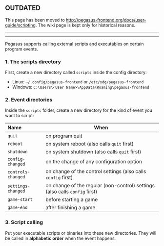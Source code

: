 ## OUTDATED

This page has been moved to http://pegasus-frontend.org/docs/user-guide/scripting. The wiki page is kept only for historical reasons.

---

---

Pegasus supports calling external scripts and executables on certain program events.

### 1. The scripts directory

First, create a new directory called `scripts` inside the config directory:

- Linux: `~/.config/pegasus-frontend` or `/etc/xdg/pegasus-frontend`
- Windows: `C:\Users\<User Name>\AppData\Roaming\pegasus-frontend`

### 2. Event directories

Inside the `scripts` folder, create a new directory for the kind of event you want to script:

Name | When
:--- | ----
`quit` | on program quit
`reboot` | on system reboot (also calls `quit` first)
`shutdown` | on system shutdown (also calls `quit` first)
`config-changed` | on the change of any configuration option
`controls-changed` | on change of the control settings (also calls `config` first)
`settings-changed` | on change of the regular (non-control) settings (also calls `config` first)
`game-start` | before starting a game
`game-end` | after finishing a game

### 3. Script calling

Put your executable scripts or binaries into these new directories. They will be called in **alphabetic order** when the event happens.
